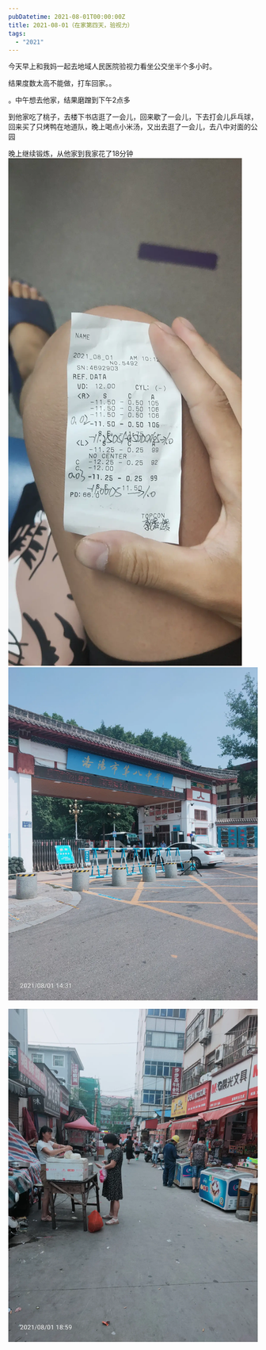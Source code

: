 ```yaml
---
pubDatetime: 2021-08-01T00:00:00Z
title: 2021-08-01（在家第四天，验视力）
tags:
  - "2021"
---
```


今天早上和我妈一起去地域人民医院验视力看坐公交坐半个多小时。

结果度数太高不能做，打车回家。。

。中午想去他家，结果磨蹭到下午2点多

到他家吃了桃子，去楼下书店逛了一会儿，回来歇了一会儿，下去打会儿乒乓球，回来买了只烤鸭在地道队，晚上喝点小米汤，又出去逛了一会儿，去八中对面的公园

晚上继续锻炼，从他家到我家花了18分钟
![](../../img/6904315-4d0385db34cdd7e1.jpg)
![](../../img/6904315-c0749e61c5c1430f.jpg)

![](../../img/6904315-9edd9a55722128f7.jpg)
